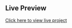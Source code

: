 ## Live Preview
[Click here to view live project](https://byandrevice.github.io/rock-paper-scissors/)
